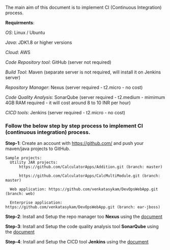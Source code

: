 
The main aim of this document is to implement CI (Continuous Integration) process.

**Requirments**:

*OS*: Linux / Ubuntu

*Java*: JDK1.8 or higher versions

*Cloud*: AWS

*Code Repository tool*: GitHub (server not required)

*Build Tool*: Maven (separate server is not required, will install it on Jenkins server)

*Repository Manager*: Nexus (server required - t2.micro - no cost)

*Code Quality Analysis*: SonarQube (server required - t2.medium - mimimum 4GB RAM required - it will cost around 8 to 10 INR per hour)

*CICD tools*: Jenkins (server required - t2.micro - no cost)


### Follow the below step by step process to implement CI (continuous integration) process.

**Step-1**: Create an account with https://github.com/ and push your maven/java projects to GitHub.

    Sample projects:
      Utility JAR projects: 
          https://github.com/CalculatorApps/Addition.git (branch: master)
          
          https://github.com/CalculatorApps/CalcMultiModule.git (branch: master)
          
      Web application: https://github.com/venkatasykam/DevOpsWebApp.git (branch: web)
      
      Enterprise application: https://github.com/venkatasykam/DevOpsWebApp.git (branch: ear-jboss)

**Step-2**: Install and Setup the repo manager too **Nexus** using the [document](https://github.com/DevOpsOnlineTraining-2021/Nexus/blob/master/1.Nexus-installation-with-docker.md)

**Step-3**: Install and Setup the code quality analysis tool **SonarQube** using the [document](https://github.com/DevOpsOnlineTraining-2021/Sonar/blob/main/1.sonar-setup-using-docker.md)

**Step-4**: Install and Setup the CICD tool **Jenkins** using the [document](https://github.com/DevOpsOnlineTraining-2021/Sonar/blob/main/1.sonar-setup-using-docker.md)
